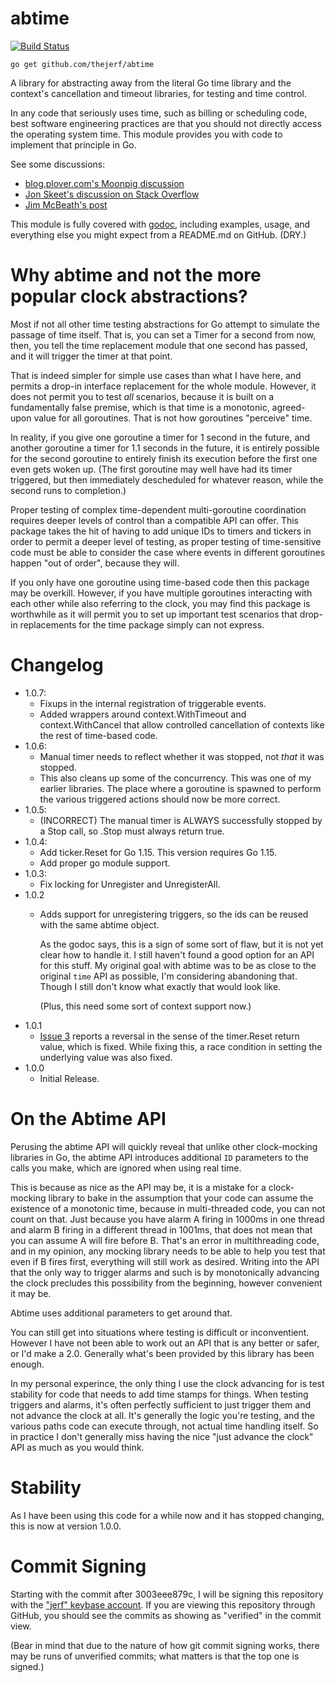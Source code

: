 # abtime

[![Build Status](https://travis-ci.org/thejerf/abtime.png?branch=master)](https://travis-ci.org/thejerf/abtime)

    go get github.com/thejerf/abtime

A library for abstracting away from the literal Go time library and the
context's cancellation and timeout libraries, for testing and time control.

In any code that seriously uses time, such as billing or scheduling code,
best software engineering practices are that you should not directly
access the operating system time. This module provides you with code to
implement that principle in Go.

See some discussions:

* [blog.plover.com's Moonpig discussion](http://blog.plover.com/prog/Moonpig.html#testing-sucks)
* [Jon Skeet's discussion on Stack Overflow](http://stackoverflow.com/questions/5622194/time-dependent-unit-tests/5622222#5622222)
* [Jim McBeath's post](http://jim-mcbeath.blogspot.com/2009/02/unit-testing-with-dates-and-times.html)

This module is fully covered with
[godoc](http://godoc.org/github.com/thejerf/abtime), including examples,
usage, and everything else you might expect from a README.md on GitHub.
(DRY.)

# Why abtime and not the more popular clock abstractions?

Most if not all other time testing abstractions for Go attempt to simulate
the passage of time itself. That is, you can set a Timer for a second from
now, then, you tell the time replacement module that one second has passed,
and it will trigger the timer at that point.

That is indeed simpler for simple use cases than what I have here, and
permits a drop-in interface replacement for the whole module. However,
it does not permit you to test _all_ scenarios, because it is built on
a fundamentally false premise, which is that time is a monotonic,
agreed-upon value for all goroutines. That is not how goroutines "perceive"
time.

In reality, if you give one goroutine a timer for 1 second in the future,
and another goroutine a timer for 1.1 seconds in the future, it is entirely
possible for the second goroutine to entirely finish its execution before
the first one even gets woken up. (The first goroutine may well have had
its timer triggered, but then immediately descheduled for whatever reason,
while the second runs to completion.)

Proper testing of complex time-dependent multi-goroutine coordination
requires deeper levels of control than a compatible API can offer. This
package takes the hit of having to add unique IDs to timers and tickers
in order to permit a deeper level of testing, as proper testing of
time-sensitive code must be able to consider the case where events in
different goroutines happen "out of order", because they will.

If you only have one goroutine using time-based code then this package may
be overkill. However, if you have multiple goroutines interacting with each
other while also referring to the clock, you may find this package is
worthwhile as it will permit you to set up important test scenarios that
drop-in replacements for the time package simply can not express.

# Changelog

* 1.0.7:
  * Fixups in the internal registration of triggerable events.
  * Added wrappers around context.WithTimeout and context.WithCancel that
    allow controlled cancellation of contexts like the rest of time-based
    code.
* 1.0.6:
  * Manual timer needs to reflect whether it was stopped, not _that_ it was
    stopped.
  * This also cleans up some of the concurrency. This was one of my earlier
    libraries. The place where a goroutine is spawned to perform the
    various triggered actions should now be more correct.
* 1.0.5:
  * (INCORRECT) The manual timer is ALWAYS successfully stopped by a Stop
    call, so .Stop must always return true.
* 1.0.4:
  * Add ticker.Reset for Go 1.15. This version requires Go 1.15.
  * Add proper go module support.
* 1.0.3:
  * Fix locking for Unregister and UnregisterAll.
* 1.0.2
  * Adds support for unregistering triggers, so the ids can be reused with
    the same abtime object.

    As the godoc says, this is a sign of some sort of flaw, but it is not
    yet clear how to handle it. I still haven't found a good option for an
    API for this stuff. My original goal with abtime was to be as close to
    the original `time` API as possible, I'm considering abandoning
    that. Though I still don't know what exactly that would look like.

    (Plus, this need some sort of context support now.)
* 1.0.1
  * [Issue 3](https://github.com/thejerf/abtime/issues/3) reports a
    reversal in the sense of the timer.Reset return value, which is
    fixed. While fixing this, a race condition in setting the underlying
    value was also fixed.
* 1.0.0
  * Initial Release.

# On the Abtime API

Perusing the abtime API will quickly reveal that unlike other clock-mocking
libraries in Go, the abtime API introduces additional `ID` parameters to
the calls you make, which are ignored when using real time.

This is because as nice as the API may be, it is a mistake for a
clock-mocking library to bake in the assumption that your code can
assume the existence of a monotonic time, because in multi-threaded code,
you can not count on that. Just because you have alarm A firing in
1000ms in one thread and alarm B firing in a different thread in 1001ms,
that does not mean that you can assume A will fire before B. That's an
error in multithreading code, and in my opinion, any mocking library needs
to be able to help you test that even if B fires first, everything will
still work as desired. Writing into the API that the only way to trigger
alarms and such is by monotonically advancing the clock precludes this
possibility from the beginning, however convenient it may be.

Abtime uses additional parameters to get around that.

You can still get into situations where testing is difficult or
inconventient. However I have not been able to work out an API that is any
better or safer, or I'd make a 2.0. Generally what's been provided by this
library has been enough.

In my personal experince, the only thing I use the clock advancing for
is test stability for code that needs to add time stamps for things.
When testing triggers and alarms, it's often perfectly sufficient to
just trigger them and not advance the clock at all. It's generally the
logic you're testing, and the various paths code can execute through, not
actual time handling itself. So in practice I don't generally miss having
the nice "just advance the clock" API as much as you would think.

# Stability

As I have been using this code for a while now and it has stopped changing,
this is now at version 1.0.0.

# Commit Signing

Starting with the commit after 3003eee879c, I will be signing this repository
with the ["jerf" keybase account](https://keybase.io/jerf). If you are viewing
this repository through GitHub, you should see the commits as showing as
"verified" in the commit view.

(Bear in mind that due to the nature of how git commit signing works, there
may be runs of unverified commits; what matters is that the top one is
signed.)

